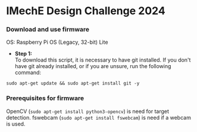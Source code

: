 # IMechE Design Challenge 2024

### Download and use firmware
OS: Raspberry Pi OS (Legacy, 32-bit) Lite

* **Step 1:** \
To download this script, it is necessary to have git installed. If you don't have git already installed, or if you are unsure, run the following command:
```shell
sudo apt-get update && sudo apt-get install git -y
```

### Prerequisites for firmware

OpenCV (`sudo apt-get install python3-opencv`) is need for target detection. fswebcam (`sudo apt-get install fswebcam`) is need if a webcam is used.

